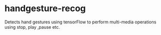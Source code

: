 # handgesture-recog
Detects hand gestures using tensorFlow to perform multi-media operations using stop, play ,pause etc.
